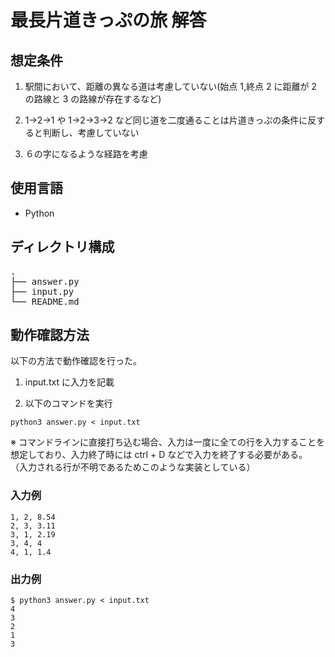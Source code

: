 # 最長片道きっぷの旅 解答

## 想定条件

1. 駅間において、距離の異なる道は考慮していない(始点 1,終点 2 に距離が 2 の路線と 3 の路線が存在するなど)

2. 1→2→1 や 1→2→3→2 など同じ道を二度通ることは片道きっぷの条件に反すると判断し、考慮していない

3. ６の字になるような経路を考慮

## 使用言語

- Python

## ディレクトリ構成

<pre>
.
├── answer.py 
├── input.py 
└── README.md 
</pre>

## 動作確認方法

以下の方法で動作確認を行った。

1. input.txt に入力を記載

2. 以下のコマンドを実行

```
python3 answer.py < input.txt
```

※ コマンドラインに直接打ち込む場合、入力は一度に全ての行を入力することを想定しており、入力終了時には ctrl + D などで入力を終了する必要がある。
（入力される行が不明であるためこのような実装としている）

### 入力例

```
1, 2, 8.54
2, 3, 3.11
3, 1, 2.19
3, 4, 4
4, 1, 1.4
```

### 出力例

```
$ python3 answer.py < input.txt
4
3
2
1
3
```

